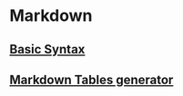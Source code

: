 # Markdown

## [Basic Syntax](https://www.markdownguide.org/basic-syntax)

## [Markdown Tables generator](https://www.tablesgenerator.com/markdown_tables)
